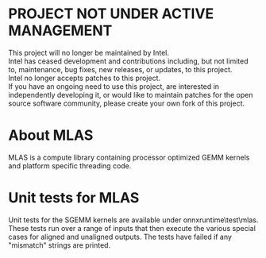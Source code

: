 # PROJECT NOT UNDER ACTIVE MANAGEMENT #  
This project will no longer be maintained by Intel.  
Intel has ceased development and contributions including, but not limited to, maintenance, bug fixes, new releases, or updates, to this project.  
Intel no longer accepts patches to this project.  
 If you have an ongoing need to use this project, are interested in independently developing it, or would like to maintain patches for the open source software community, please create your own fork of this project.  
  
# About MLAS
MLAS is a compute library containing processor optimized GEMM kernels and platform specific threading code.

# Unit tests for MLAS
Unit tests for the SGEMM kernels are available under onnxruntime\test\mlas. These tests run over a range of inputs that then execute the various special cases for aligned and unaligned outputs. The tests have failed if any "mismatch" strings are printed.

